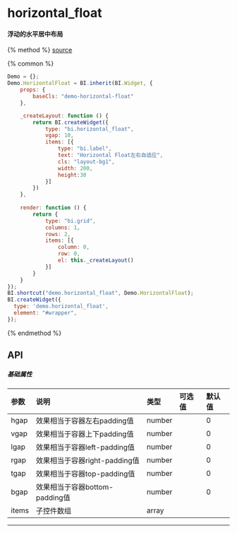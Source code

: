 # horizontal_float

#### 浮动的水平居中布局

{% method %}
[source](https://jsfiddle.net/fineui/91rd0zpe/)

{% common %}
```javascript
Demo = {};
Demo.HorizontalFloat = BI.inherit(BI.Widget, {
    props: {
        baseCls: "demo-horizontal-float"
    },

    _createLayout: function () {
        return BI.createWidget({
            type: "bi.horizontal_float",
            vgap: 10,
            items: [{
                type: "bi.label",
                text: "Horizontal Float左右自适应",
                cls: "layout-bg1",
                width: 200,
                height:30
            }]
        })
    },
    
    render: function () {
        return {
            type: "bi.grid",
            columns: 1,
            rows: 2,
            items: [{
                column: 0,
                row: 0,
                el: this._createLayout()
            }]
        }
    }
});
BI.shortcut("demo.horizontal_float", Demo.HorizontalFloat);
BI.createWidget({
  type: 'demo.horizontal_float',
  element: "#wrapper",
});


```

{% endmethod %}


## API
##### 基础属性
| 参数    | 说明                           | 类型       | 可选值 | 默认值
| :------ |:-------------                  | :-----     | :----|:----
| hgap    | 效果相当于容器左右padding值    |    number  |  |  0  |
| vgap    | 效果相当于容器上下padding值    |    number  |  |  0  |
| lgap    | 效果相当于容器left-padding值   |    number  |  |  0  |
| rgap    | 效果相当于容器right-padding值  |    number  |  |  0  |
| tgap    | 效果相当于容器top-padding值    |    number  |  |  0  |
| bgap    | 效果相当于容器bottom-padding值 |    number  |  |  0  |
| items | 子控件数组     |    array |  |  | |


---